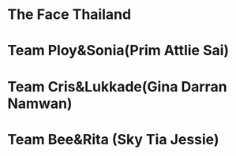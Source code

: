 # The Face Thailand
# Team Ploy&Sonia(Prim Attlie Sai)
# Team Cris&Lukkade(Gina Darran Namwan)
# Team Bee&Rita (Sky Tia Jessie) 